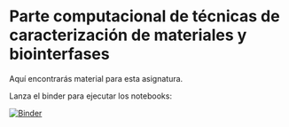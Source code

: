 # Parte computacional de técnicas de caracterización de materiales y biointerfases

Aquí encontrarás material para esta asignatura.

Lanza el binder para ejecutar los notebooks:

[![Binder](https://mybinder.org/badge_logo.svg)](https://mybinder.org/v2/gh/emartineznunez/Master_Quimica/master)
